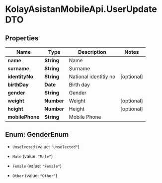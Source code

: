 # KolayAsistanMobileApi.UserUpdateDTO

## Properties

Name | Type | Description | Notes
------------ | ------------- | ------------- | -------------
**name** | **String** | Name | 
**surname** | **String** | Surname | 
**identityNo** | **String** | National identitiy no | [optional] 
**birthDay** | **Date** | Birth day | 
**gender** | **String** | Gender | 
**weight** | **Number** | Weight | [optional] 
**height** | **Number** | Height | [optional] 
**mobilePhone** | **String** | Mobile Phone | 



## Enum: GenderEnum


* `Unselected` (value: `"Unselected"`)

* `Male` (value: `"Male"`)

* `Female` (value: `"Female"`)

* `Other` (value: `"Other"`)




